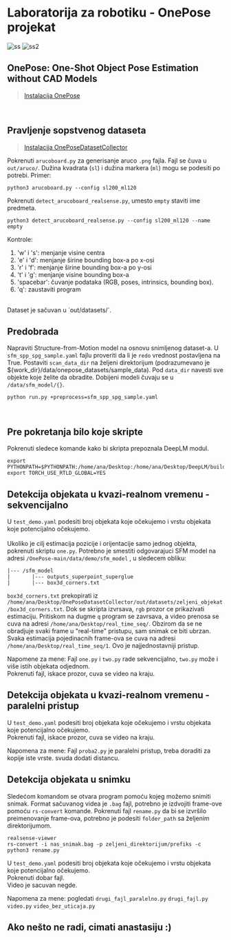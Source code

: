# Laboratorija za robotiku - OnePose projekat
![ss](https://github.com/Anastasija42/robotika_lab/assets/101294691/cb57c01c-14ab-4fb9-8f5c-98fe300ee5ab)
![ss2](https://github.com/Anastasija42/robotika_lab/assets/101294691/06500d21-fca8-4eef-b5de-a69f4e70a4a5)

## OnePose: One-Shot Object Pose Estimation without CAD Models
> [Instalacija OnePose](https://github.com/zju3dv/OnePose) 
<br/>

## Pravljenje sopstvenog dataseta
> [Instalacija OnePoseDatasetCollector](https://github.com/siatheindochinese/OnePoseDatasetCollector)

Pokrenuti `arucoboard.py` za generisanje aruco `.png` fajla. Fajl se čuva u `out/aruco/`. Dužina kvadrata (`sl`) i dužina markera (`ml`) mogu se podesiti po potrebi. Primer:
```
python3 arucoboard.py --config sl200_ml120
```
Pokrenuti `detect_arucoboard_realsense.py`, umesto `empty` staviti ime predmeta.
```
python3 detect_arucoboard_realsense.py --config sl200_ml120 --name empty
```
Kontrole:
1. 'w' i 's': menjanje visine centra 
2. 'e' i 'd': menjanje širine bounding box-a po x-osi
3. 'r' i 'f': menjanje širine bounding box-a po y-osi
4. 't' i 'g': menjanje visine bounding box-a
5. 'spacebar': čuvanje podataka (RGB, poses, intrinsics, bounding box).
6. 'q': zaustaviti program
<br/>
Dataset je sačuvan u `out/datasets/`.

## Predobrada
Napraviti Structure-from-Motion model na osnovu snimljenog dataset-a. 
U `sfm_spp_spg_sample.yaml` fajlu proveriti da li je `redo` vrednost postavljena na True. Postaviti `scan_data_dir` na željeni direktorijum (podrazumevano je ${work_dir}/data/onepose_datasets/sample_data). Pod `data_dir` navesti sve objekte koje želite da obradite. Dobijeni modeli čuvaju se u `/data/sfm_model/{}`.
```
python run.py +preprocess=sfm_spp_spg_sample.yaml
```
<br/>

## Pre pokretanja bilo koje skripte
Pokrenuti sledece komande kako bi skripta prepoznala DeepLM modul.
```
export PYTHONPATH=$PYTHONPATH:/home/ana/Desktop:/home/ana/Desktop/DeepLM/build:/home/ana/Desktop/DeepLM
export TORCH_USE_RTLD_GLOBAL=YES
```

## Detekcija objekata u kvazi-realnom vremenu - sekvencijalno
U `test_demo.yaml` podesiti broj objekata koje očekujemo i vrstu objekata koje potencijalno očekujemo.  
<br/>
Ukoliko je cilj estimacija pozicije i orijentacije samo jednog objekta, pokrenuti skriptu `one.py`. Potrebno je smestiti odgovarajuci SFM model na adresi `/OnePose-main/data/demo/sfm_model` , u sledecem obliku:
```
|--- /sfm_model
|       |--- outputs_superpoint_superglue 
|       |--- box3d_corners.txt
```
`box3d_corners.txt` prekopirati iz `/home/ana/Desktop/OnePoseDatasetCollector/out/datasets/zeljeni_objekat/box3d_corners.txt`.
Dok se skripta izvrsava, `rgb` prozor ce prikazivati estimaciju. Pritiskom na dugme `q` program se zavrsava, a video prenosa se cuva na adresi `/home/ana/Desktop/real_time_seq/`. Obzirom da se ne obradjuje svaki frame u "real-time" pristupu, sam snimak ce biti ubrzan. Svaka estimacija pojedinacnih frame-ova se cuva na adresi `/home/ana/Desktop/real_time_seq/1`. Ovo je najjednostavniji pristup.
<br/>

Napomene za mene:
Fajl `one.py` i `two.py` rade sekvencijalno, `two.py` može i više istih objekata odjednom.
<br/> Pokrenuti fajl, iskace prozor, cuva se video na kraju.

## Detekcija objekata u kvazi-realnom vremenu - paralelni pristup
U `test_demo.yaml` podesiti broj objekata koje očekujemo i vrstu objekata koje potencijalno očekujemo.
<br/> Pokrenuti fajl, iskace prozor, cuva se video na kraju.

Napomena za mene:
Fajl `proba2.py` je paralelni pristup, treba doraditi za kopije iste vrste. svuda dodati distancu.


## Detekcija objekata u snimku
Sledećom komandom se otvara program pomoću kojeg možemo snimiti snimak. Format sačuvanog videa je `.bag` fajl, potrebno je izdvojiti frame-ove pomoću `rs-convert` komande. Pokrenuti fajl `rename.py` da bi se izvršilo preimenovanje frame-ova, potrebno je podesiti `folder_path` sa željenim direktorijumom.
```
realsense-viewer
rs-convert -i nas_snimak.bag -p zeljeni_direktorijum/prefiks -c
python3 rename.py
```
U `test_demo.yaml` podesiti broj objekata koje očekujemo i vrstu objekata koje potencijalno očekujemo.
<br/> 
Pokrenuti dobar fajl.
<br/>
Video je sacuvan negde.

Napomena za mene:
pogledati
`drugi_fajl_paralelno.py`
`drugi_fajl.py`
`video.py`
`video_bez_uticaja.py`

## Ako nešto ne radi, cimati anastasiju :)
